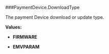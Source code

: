 ###PaymentDevice.DownloadType

The payment Device download or update type.

**Values:**

* **FIRMWARE**

* **EMVPARAM**

